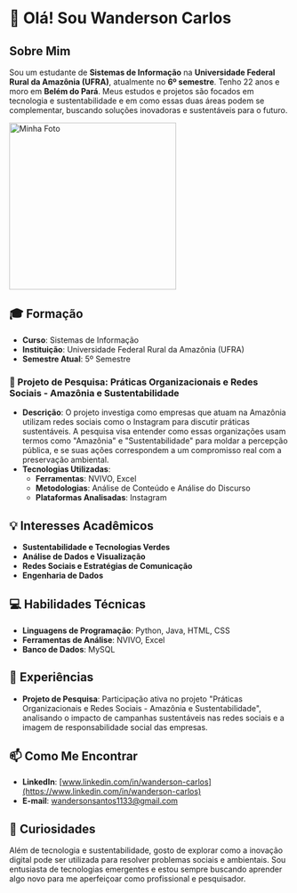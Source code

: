 # 👋 Olá! Sou **Wanderson Carlos**

## Sobre Mim
Sou um estudante de **Sistemas de Informação** na **Universidade Federal Rural da Amazônia (UFRA)**, atualmente no **6º semestre**. Tenho 22 anos e moro em **Belém do Pará**. Meus estudos e projetos são focados em tecnologia e sustentabilidade e em como essas duas áreas podem se complementar, buscando soluções inovadoras e sustentáveis para o futuro.

<img src="https://github.com/user-attachments/assets/89738de7-5259-4d63-868b-8c1e5242b60b" alt="Minha Foto" width="300" />

## 🎓 Formação
- **Curso**: Sistemas de Informação
- **Instituição**: Universidade Federal Rural da Amazônia (UFRA)
- **Semestre Atual**: 5º Semestre

### 🌿 Projeto de Pesquisa: Práticas Organizacionais e Redes Sociais - Amazônia e Sustentabilidade
- **Descrição**: O projeto investiga como empresas que atuam na Amazônia utilizam redes sociais como o Instagram para discutir práticas sustentáveis. A pesquisa visa entender como essas organizações usam termos como "Amazônia" e "Sustentabilidade" para moldar a percepção pública, e se suas ações correspondem a um compromisso real com a preservação ambiental.
- **Tecnologias Utilizadas**:
  - **Ferramentas**: NVIVO, Excel
  - **Metodologias**: Análise de Conteúdo e Análise do Discurso
  - **Plataformas Analisadas**: Instagram

## 💡 Interesses Acadêmicos
- **Sustentabilidade e Tecnologias Verdes**
- **Análise de Dados e Visualização**
- **Redes Sociais e Estratégias de Comunicação**
- **Engenharia de Dados**

## 💻 Habilidades Técnicas
- **Linguagens de Programação**: Python, Java, HTML, CSS
- **Ferramentas de Análise**: NVIVO, Excel
- **Banco de Dados**: MySQL


## 🚀 Experiências
- **Projeto de Pesquisa**: Participação ativa no projeto "Práticas Organizacionais e Redes Sociais - Amazônia e Sustentabilidade", analisando o impacto de campanhas sustentáveis nas redes sociais e a imagem de responsabilidade social das empresas.

## 📫 Como Me Encontrar
- **LinkedIn**: [www.linkedin.com/in/wanderson-carlos](https://www.linkedin.com/in/wanderson-carlos)
- **E-mail**: [wandersonsantos1133@gmail.com](mailto:wandersonsantos1133@gmail.com)

## 🌟 Curiosidades
Além de tecnologia e sustentabilidade, gosto de explorar como a inovação digital pode ser utilizada para resolver problemas sociais e ambientais. Sou entusiasta de tecnologias emergentes e estou sempre buscando aprender algo novo para me aperfeiçoar como profissional e pesquisador.
